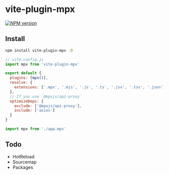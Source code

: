 # vite-plugin-mpx

[![NPM version](https://img.shields.io/npm/v/vite-plugin-mpx?color=a1b858&label=)](https://www.npmjs.com/package/vite-plugin-mpx)

## Install

```bash
npm install vite-plugin-mpx -D
```

```js
// vite.config.js
import mpx from 'vite-plugin-mpx'

export default {
  plugins: [mpx()],
  resolve: {
    extensions: ['.mpx', '.mjs', '.js', '.ts', '.jsx', '.tsx', '.json']
  },
  // If you use `@mpxjs/api-proxy`
  optimizeDeps: {
    exclude: ['@mpxjs/api-proxy'],
    include: ['axios']
  }
}
```

```js
import mpx from './app.mpx'
```

## Todo

- HotReload
- Sourcemap
- Packages
